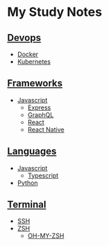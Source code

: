 # My Study Notes

## [Devops](devops/README.md)
- [Docker](devops/docker/README.md)
- [Kubernetes](devops/kubernetes/README.md)

## [Frameworks]()
- [Javascript]()
  - [Express]()
  - [GraphQL]()
  - [React]()
  - [React Native]()

## [Languages]()
- [Javascript]()
  - [Typescript]()
- [Python]()

## [Terminal]()
- [SSH]()
- [ZSH]()
  - [OH-MY-ZSH]()
